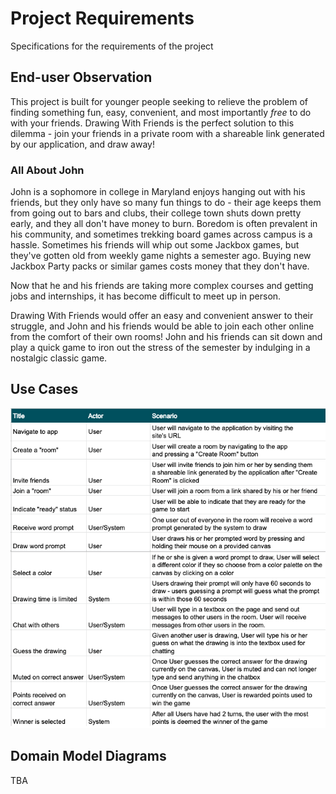 # Project Requirements
Specifications for the requirements of the project

## End-user Observation
This project is built for younger people seeking to relieve the problem of finding something fun, easy, convenient, and most importantly *free* to do with your friends. Drawing With Friends is the perfect solution to this dilemma - join your friends in a private room with a shareable link generated by our application, and draw away!

### All About John
John is a sophomore in college in Maryland enjoys hanging out with his friends, but they only have so many fun things to do - their age keeps them from going out to bars and clubs, their college town shuts down pretty early, and they all don't have money to burn. Boredom is often prevalent in his community, and sometimes trekking board games across campus is a hassle. Sometimes his friends will whip out some Jackbox games, but they've gotten old from weekly game nights a semester ago. Buying new Jackbox Party packs or similar games costs money that they don't have. 

Now that he and his friends are taking more complex courses and getting jobs and internships, it has become difficult to meet up in person. 

Drawing With Friends would offer an easy and convenient answer to their struggle, and John and his friends would be able to join each other online from the comfort of their own rooms! John and his friends can sit down and play a quick game to iron out the stress of the semester by indulging in a nostalgic classic game.

## Use Cases
![use_cases](/images/UserCases.png "User cases for the project")

## Domain Model Diagrams
TBA